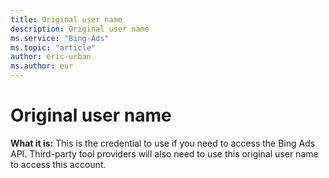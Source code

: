```yaml
---
title: Original user name
description: Original user name
ms.service: "Bing-Ads"
ms.topic: "article"
author: eric-urban
ms.author: eur
---
```


# Original user name

**What it is:** This is the credential to use if you need to access the Bing Ads API. Third-party tool providers will also need to use this original user name to access this account.


